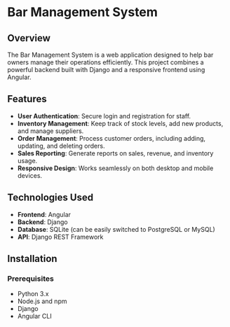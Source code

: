 # Bar Management System

## Overview

The Bar Management System is a web application designed to help bar owners manage their operations efficiently. This project combines a powerful backend built with Django and a responsive frontend using Angular.

## Features

- **User Authentication**: Secure login and registration for staff.
- **Inventory Management**: Keep track of stock levels, add new products, and manage suppliers.
- **Order Management**: Process customer orders, including adding, updating, and deleting orders.
- **Sales Reporting**: Generate reports on sales, revenue, and inventory usage.
- **Responsive Design**: Works seamlessly on both desktop and mobile devices.

## Technologies Used

- **Frontend**: Angular
- **Backend**: Django
- **Database**: SQLite (can be easily switched to PostgreSQL or MySQL)
- **API**: Django REST Framework

## Installation

### Prerequisites

- Python 3.x
- Node.js and npm
- Django
- Angular CLI
